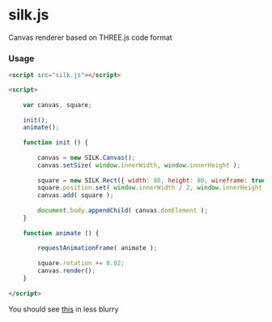 silk.js
========
Canvas renderer based on THREE.js code format

### Usage ###

```html
<script src="silk.js"></script>

<script>
	
	var canvas, square;
	
	init();
	animate();
	
	function init () {
		
		canvas = new SILK.Canvas();
		canvas.setSize( window.innerWidth, window.innerHeight );
		
		square = new SILK.Rect({ width: 80, height: 80, wireframe: true, color: 0xff0000 });
		square.position.set( window.innerWidth / 2, window.innerHeight / 2 );
		canvas.add( square );
		
		document.body.appendChild( canvas.domElement );
	}
	
	function animate () {
		
		requestAnimationFrame( animate );
		
		square.rotation += 0.02;
		canvas.render();
	}
	
</script>
```

You should see [this](http://g.recordit.co/zSlm2pmh2C.gif) in less blurry
